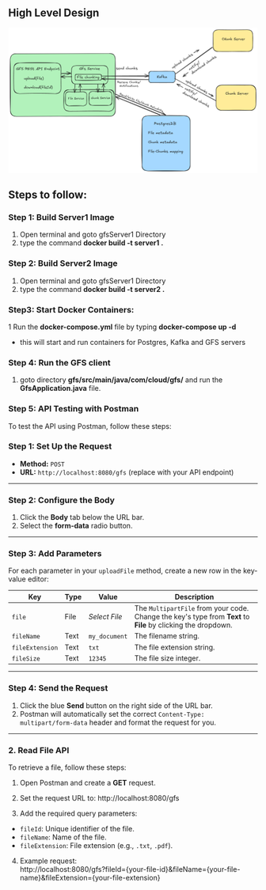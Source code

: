 
## High Level Design

![HLD](./static/gfsHLD.png)


## Steps to follow:
  
  ### Step 1: Build Server1 Image
  1. Open terminal and goto gfsServer1 Directory
  2. type the command  **docker build -t server1 .**
     
  ### Step 2: Build Server2 Image
  1. Open terminal and goto gfsServer1 Directory
  2. type the command  **docker build -t server2 .**
  
  ### Step3: Start Docker Containers:
  1 Run the **docker-compose.yml** file by typing **docker-compose up -d**
  - this will start and run containers for Postgres, Kafka and GFS servers 
  
  ### Step 4: Run the GFS client
  1. goto directory **gfs/src/main/java/com/cloud/gfs/** and run the **GfsApplication.java** file.
  
  ### Step 5: API Testing with Postman  
  
  To test the API using Postman, follow these steps:  
 
### Step 1: Set Up the Request
- **Method:** `POST`  
- **URL:** `http://localhost:8080/gfs` (replace with your API endpoint)

---

### Step 2: Configure the Body
1. Click the **Body** tab below the URL bar.  
2. Select the **form-data** radio button.  

---

### Step 3: Add Parameters
For each parameter in your `uploadFile` method, create a new row in the key-value editor:

| Key          | Type  | Value        | Description                          |
|--------------|-------|-------------|--------------------------------------|
| `file`       | File  | *Select File* | The `MultipartFile` from your code. Change the key's type from **Text** to **File** by clicking the dropdown. |
| `fileName`   | Text  | `my_document` | The filename string.                 |
| `fileExtension` | Text | `txt`       | The file extension string.           |
| `fileSize`   | Text  | `12345`      | The file size integer.               |

---

### Step 4: Send the Request
1. Click the blue **Send** button on the right side of the URL bar.  
2. Postman will automatically set the correct `Content-Type: multipart/form-data` header and format the request for you.  

---
  ### 2. Read File API   
  
  To retrieve a file, follow these steps:  
  
  1. Open Postman and create a **GET** request.  
  2. Set the request URL to:  http://localhost:8080/gfs
  
  3. Add the required query parameters:  
  - `fileId`: Unique identifier of the file.  
  - `fileName`: Name of the file.  
  - `fileExtension`: File extension (e.g., `.txt`, `.pdf`).  
  
  4. Example request:  
  http://localhost:8080/gfs?fileId={your-file-id}&fileName={your-file-name}&fileExtension={your-file-extension}
